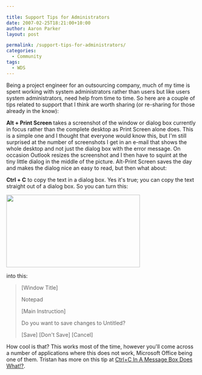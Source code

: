 ```yaml
---

title: Support Tips for Administrators
date: 2007-02-25T18:21:00+10:00
author: Aaron Parker
layout: post

permalink: /support-tips-for-administrators/
categories:
  - Community
tags:
  - WDS
---
```

Being a project engineer for an outsourcing company, much of my time is spent working with system administrators rather than users but like users system administrators, need help from time to time. So here are a couple of tips related to support that I think are worth sharing (or re-sharing for those already in the know):

**Alt + Print Screen** takes a screenshot of the window or dialog box currently in focus rather than the complete desktop as Print Screen alone does. This is a simple one and I thought that everyone would know this, but I'm still surprised at the number of screenshots I get in an e-mail that shows the whole desktop and not just the dialog box with the error message. On occasion Outlook resizes the screenshot and I then have to squint at the tiny little dialog in the middle of the picture. Alt-Print Screen saves the day and makes the dialog nice an easy to read, but then what about:

**Ctrl + C** to copy the text in a dialog box. Yes it's true; you can copy the text straight out of a dialog box. So you can turn this:

<img border="0" width="352" src="{{site.baseurl}}/media/2007/02/1000.14.1032.notepad.png" height="191" style="width: 352px; height: 191px" /> 

into this:

> [Window Title]
> 
> Notepad
> 
> [Main Instruction]
> 
> Do you want to save changes to Untitled?
> 
> \[Save\] \[Don't Save\] [Cancel]

How cool is that? This works most of the time, however you'll come across a number of applications where this does not work, Microsoft Office being one of them. Tristan has more on this tip at [Ctrl+C In A Message Box Does What!?](http://blogs.technet.com/tristank/archive/2005/08/23/ctrlcworksonmessageboxes.aspx).